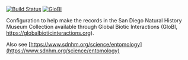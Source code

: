 [![Build Status](https://travis-ci.com/globalbioticinteractions/sdnhm-sdmc.svg)](https://travis-ci.com/globalbioticinteractions/sdnhm-sdmc) [![GloBI](http://api.globalbioticinteractions.org/interaction.svg?accordingTo=globi:globalbioticinteractions/sdnhm-sdmc)](http://globalbioticinteractions.org/?accordingTo=globi:globalbioticinteractions/sdnhm-sdmc) 

Configuration to help make the records in the San Diego Natural History Museum Collection available through Global Biotic Interactions (GloBI, https://globalbioticinteractions.org). 

Also see [https://www.sdnhm.org/science/entomology](https://www.sdnhm.org/science/entomology)
